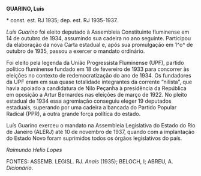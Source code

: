 **GUARINO, Luís**

\* const. est. RJ 1935; dep. est. RJ 1935-1937.

*Luís Guarino* foi eleito deputado à Assembleia Constituinte fluminense
em 14 de outubro de 1934, assumindo sua cadeira no ano seguinte.
Participou da elaboração da nova Carta estadual e, após sua promulgação
em 1^o^ de outubro de 1935, passou a exercer o mandato ordinário.

Foi eleito pela legenda da União Progressista Fluminense (UPF), partido
político fluminense fundado em 18 de fevereiro de 1933 para concorrer às
eleições no contexto de redemocratização do ano de 1934. Os fundadores
da UPF eram em sua quase totalidade integrantes da corrente “nilista”,
que havia apoiado a candidatura de Nilo Peçanha à presidência da
República em oposição a Artur Bernardes nas eleições de março de 1922.
No pleito estadual de 1934 essa agremiação conseguiu eleger 19 deputados
estaduais, superando por uma cadeira a bancada do Partido Popular
Radical (PPR), a outra grande força política do estado.

Luís Guarino exerceu o mandato na Assembleia Legislativa do Estado do
Rio de Janeiro (ALERJ) até 10 de novembro de 1937, quando com a
implantação do Estado Novo foram suprimidos todos os órgãos legislativos
do país.

*Raimundo Helio Lopes*

FONTES: ASSEMB. LEGISL. RJ. *Anais* (1935); BELOCH, I; ABREU, A.
*Dicionário*.
